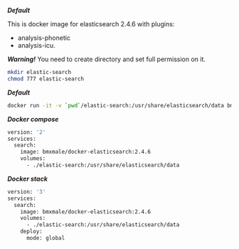 ***Default***

This is docker image for elasticsearch 2.4.6 with plugins:
 - analysis-phonetic
 - analysis-icu.

***Warning!***
You need to create directory and set full permission on it.

```bash
mkdir elastic-search
chmod 777 elastic-search
```

***Default*** 

```bash
docker run -it -v `pwd`/elastic-search:/usr/share/elasticsearch/data bmxmale/docker-elasticsearch:2.4.6
```

***Docker compose***

```bash
version: '2'
services:
  search:
    image: bmxmale/docker-elasticsearch:2.4.6
    volumes:
      - ./elastic-search:/usr/share/elasticsearch/data
```

***Docker stack***

```bash
version: '3'
services:
  search:
    image: bmxmale/docker-elasticsearch:2.4.6
    volumes:
      - ./elastic-search:/usr/share/elasticsearch/data
    deploy:
      mode: global
```